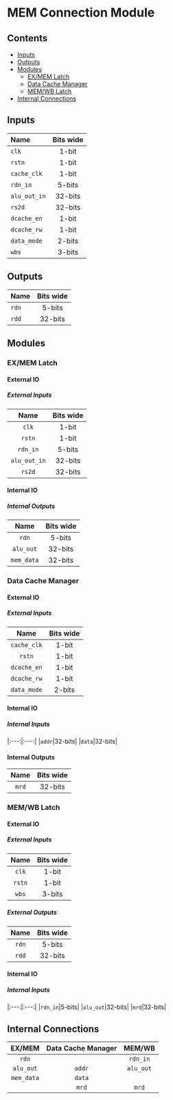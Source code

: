 # MEM Connection Module #

## Contents
* [Inputs](#inputs)
* [Outputs](#outputs)
* [Modules](#modules)
  * [EX/MEM Latch](#exmem_latch)
  * [Data Cache Manager](#data_cache_manager)
  * [MEM/WB Latch](#memwb_latch)
* [Internal Connections](#internal_connections)


## Inputs
|Name|Bits wide|
|:---|:---:|
|```clk```|1-bit|
|```rstn```|1-bit|
|```cache_clk```|1-bit|
|```rdn_in```|5-bits|
|```alu_out_in```|32-bits|
|```rs2d```|32-bits|
|```dcache_en```|1-bit|
|```dcache_rw```|1-bit|
|```data_mode```|2-bits|
|```wbs```|3-bits|

## Outputs
|Name|Bits wide|
|:---|:---:|
|```rdn```|5-bits|
|```rdd```|32-bits|

## Modules

### EX/MEM Latch

#### External IO

##### External Inputs
|Name|Bits wide|
|:---:|:---:|
|```clk```|1-bit|
|```rstn```|1-bit|
|```rdn_in```|5-bits|
|```alu_out_in```|32-bits|
|```rs2d```|32-bits|

#### Internal IO

##### Internal Outputs
|Name|Bits wide|
|:---:|:---:|
|```rdn```|5-bits|
|```alu_out```|32-bits|
|```mem_data```|32-bits|

### Data Cache Manager

#### External IO

##### External Inputs
|Name|Bits wide|
|:---:|:---:|
|```cache_clk```|1-bit|
|```rstn```|1-bit|
|```dcache_en```|1-bit|
|```dcache_rw```|1-bit|
|```data_mode```|2-bits|

#### Internal IO

##### Internal Inputs
|:---:|:---:|
|```addr```|32-bits|
|```data```|32-bits|

#### Internal Outputs
|Name|Bits wide|
|:---:|:---:|
|```mrd```|32-bits|

### MEM/WB Latch

#### External IO

##### External Inputs
|Name|Bits wide|
|:---:|:---:|
|```clk```|1-bit|
|```rstn```|1-bit|
|```wbs```|3-bits|

##### External Outputs
|Name|Bits wide|
|:---:|:---:|
|```rdn```|5-bits|
|```rdd```|32-bits|

#### Internal IO

##### Internal Inputs
|:---:|:---:|
|```rdn_in```|5-bits|
|```alu_out```|32-bits|
|```mrd```|32-bits|

## Internal Connections

|EX/MEM|Data Cache Manager|MEM/WB|
|:---:|:---:|:---:|
|```rdn```||```rdn_in```|
|```alu_out```|```addr```|```alu_out```|
|```mem_data```|```data```||
||```mrd```|```mrd```|
